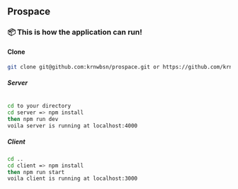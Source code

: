 ## Prospace

### 📦 This is how the application can run!

#### Clone
```bash
git clone git@github.com:krnwbsn/prospace.git or https://github.com/krnwbsn/prospace.git
```

##### Server
```bash

cd to your directory
cd server => npm install
then npm run dev
voila server is running at localhost:4000
```

##### Client
```bash
cd ..
cd client => npm install
then npm run start
voila client is running at localhost:3000
```
